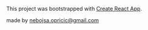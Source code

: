 This project was bootstrapped with [Create React App](https://github.com/facebook/create-react-app).

made by nebojsa.opricic@gmail.com